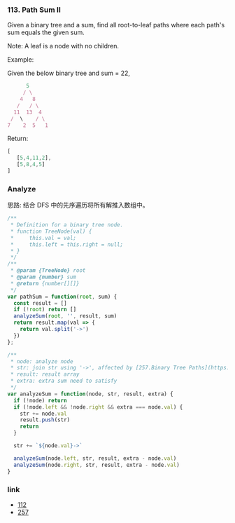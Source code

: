 <!--
abbrlink: zsp7al8l
-->

### 113. Path Sum II

Given a binary tree and a sum, find all root-to-leaf paths where each path's sum equals the given sum.

Note: A leaf is a node with no children.

Example:

Given the below binary tree and sum = 22,

```js
      5
     / \
    4   8
   /   / \
  11  13  4
 /  \    / \
7    2  5   1
```

Return:

```js
[
   [5,4,11,2],
   [5,8,4,5]
]
```

### Analyze

思路: 结合 DFS 中的先序遍历将所有解推入数组中。

```js
/**
 * Definition for a binary tree node.
 * function TreeNode(val) {
 *     this.val = val;
 *     this.left = this.right = null;
 * }
 */
/**
 * @param {TreeNode} root
 * @param {number} sum
 * @return {number[][]}
 */
var pathSum = function(root, sum) {
  const result = []
  if (!root) return []
  analyzeSum(root, '', result, sum)
  return result.map(val => {
    return val.split('->')
  })
};

/**
 * node: analyze node
 * str: join str using '->', affected by [257.Binary Tree Paths](https://github.com/MuYunyun/blog/blob/master/LeetCode/257.Binary_Tree_Paths.md)
 * result: result array
 * extra: extra sum need to satisfy
 */
var analyzeSum = function(node, str, result, extra) {
  if (!node) return
  if (!node.left && !node.right && extra === node.val) {
    str += node.val
    result.push(str)
    return
  }

  str += `${node.val}->`

  analyzeSum(node.left, str, result, extra - node.val)
  analyzeSum(node.right, str, result, extra - node.val)
}
```

### link

* [112](https://github.com/MuYunyun/blog/blob/master/LeetCode/112.Path_Sum.md)
* [257](https://github.com/MuYunyun/blog/blob/master/LeetCode/257.Binary_Tree_Paths.md)